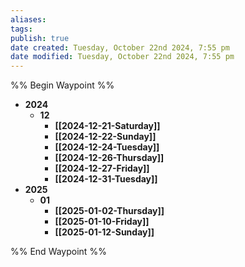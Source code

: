 ```yaml
---
aliases: 
tags: 
publish: true
date created: Tuesday, October 22nd 2024, 7:55 pm
date modified: Tuesday, October 22nd 2024, 7:55 pm
---
```

%% Begin Waypoint %%
- **2024**
	- **12**
		- **[[2024-12-21-Saturday]]**
		- **[[2024-12-22-Sunday]]**
		- **[[2024-12-24-Tuesday]]**
		- **[[2024-12-26-Thursday]]**
		- **[[2024-12-27-Friday]]**
		- **[[2024-12-31-Tuesday]]**
- **2025**
	- **01**
		- **[[2025-01-02-Thursday]]**
		- **[[2025-01-10-Friday]]**
		- **[[2025-01-12-Sunday]]**

%% End Waypoint %%